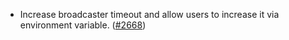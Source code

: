 - Increase broadcaster timeout and allow users to increase it via environment
  variable. ([\#2668](https://github.com/anoma/namada/pull/2668))
